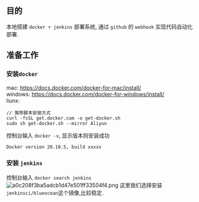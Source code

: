 ## 目的  
本地搭建 `docker + jenkins` 部署系统, 通过 `github` 的 `webhook` 实现代码自动化部署.
## 准备工作
### 安装`docker`  
mac: https://docs.docker.com/docker-for-mac/install/  
windows: https://docs.docker.com/docker-for-windows/install/  
liunx:  
```
// 推荐脚本安装方式
curl -fsSL get.docker.com -o get-docker.sh
sudo sh get-docker.sh --mirror Aliyun
```    
控制台输入 `docker -v`, 显示版本则安装成功
```
Docker version 20.10.5, build xxxxx

```  



### 安装 `jenkins`  
控制台输入 `docker search jenkins`  
![a0c208f3ba5adcb1d47e501ff33504f4.png](evernotecid://0E63FB67-60C5-41B0-A006-313E5AB2A718/appyinxiangcom/26083677/ENResource/p13)
这里我们选择安装`jenkinsci/blueocean`这个镜像,比较稳定.